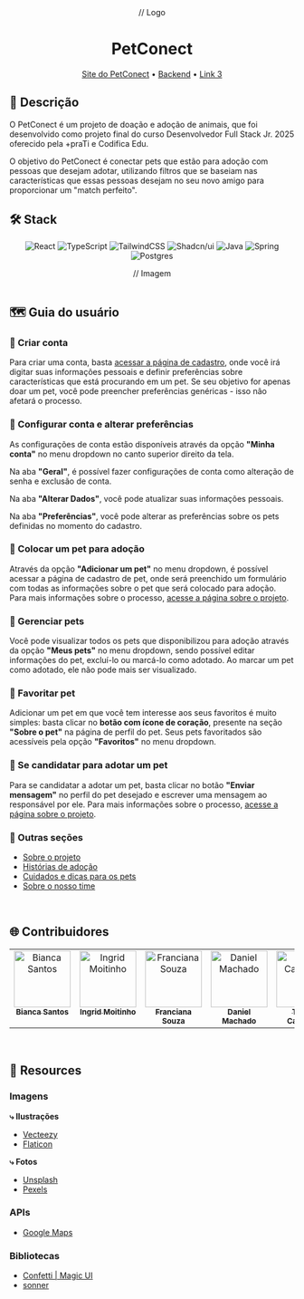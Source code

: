 <div align="center">// Logo</div>
<h1 align="center">PetConect</h1>

<p align="center">
  <a href="#">Site do PetConect</a> •
  <a href="#">Backend</a> •
  <a href="#">Link 3</a>
</p>

## 📄 Descrição
O PetConect é um projeto de doação e adoção de animais, que foi desenvolvido como projeto final do curso Desenvolvedor Full Stack Jr. 2025 oferecido pela +praTi e Codifica Edu.

O objetivo do PetConect é conectar pets que estão para adoção com pessoas que desejam adotar, utilizando filtros que se baseiam nas características que essas pessoas desejam no seu novo amigo para proporcionar um "match perfeito".

## 🛠️ Stack
<div align="center">

![React](https://img.shields.io/badge/react-%2320232a.svg?style=for-the-badge&logo=react&logoColor=%2361DAFB)
![TypeScript](https://img.shields.io/badge/typescript-%23007ACC.svg?style=for-the-badge&logo=typescript&logoColor=white)
![TailwindCSS](https://img.shields.io/badge/tailwindcss-%2338B2AC.svg?style=for-the-badge&logo=tailwind-css&logoColor=white)
![Shadcn/ui](https://img.shields.io/badge/shadcn/ui-8A2BE2?style=for-the-badge&2F&logo=shadcnui&color=131316)
![Java](https://img.shields.io/badge/java-%23ED8B00.svg?style=for-the-badge&logo=openjdk&logoColor=white)
![Spring](https://img.shields.io/badge/spring-%236DB33F.svg?style=for-the-badge&logo=spring&logoColor=white)
![Postgres](https://img.shields.io/badge/postgres-%23316192.svg?style=for-the-badge&logo=postgresql&logoColor=white)

</div>

<div align="center">// Imagem</div>

<br>

## 🗺️ Guia do usuário
### 📍 Criar conta
Para criar uma conta, basta [acessar a página de cadastro](), onde você irá digitar suas informações pessoais e definir preferências sobre características que está procurando em um pet. Se seu objetivo for apenas doar um pet, você pode preencher preferências genéricas - isso não afetará o processo.

### 📍 Configurar conta e alterar preferências
As configurações de conta estão disponíveis através da opção **"Minha conta"** no menu dropdown no canto superior direito da tela.

Na aba **"Geral"**, é possível fazer configurações de conta como alteração de senha e exclusão de conta.

Na aba **"Alterar Dados"**, você pode atualizar suas informações pessoais.

Na aba **"Preferências"**, você pode alterar as preferências sobre os pets definidas no momento do cadastro.

### 📍 Colocar um pet para adoção
Através da opção **"Adicionar um pet"** no menu dropdown, é possível acessar a página de cadastro de pet, onde será preenchido um formulário com todas as informações sobre o pet que será colocado para adoção. Para mais informações sobre o processo, [acesse a página sobre o projeto]().

### 📍 Gerenciar pets
Você pode visualizar todos os pets que disponibilizou para adoção através da opção **"Meus pets"** no menu dropdown, sendo possível editar informações do pet, excluí-lo ou marcá-lo como adotado. Ao marcar um pet como adotado, ele não pode mais ser visualizado.

### 📍 Favoritar pet
Adicionar um pet em que você tem interesse aos seus favoritos é muito simples: basta clicar no **botão com ícone de coração**, presente na seção **"Sobre o pet"** na página de perfil do pet. Seus pets favoritados são acessíveis pela opção **"Favoritos"** no menu dropdown.

### 📍 Se candidatar para adotar um pet
Para se candidatar a adotar um pet, basta clicar no botão **"Enviar mensagem"** no perfil do pet desejado e escrever uma mensagem ao responsável por ele. Para mais informações sobre o processo, [acesse a página sobre o projeto]().

### 📍 Outras seções
- [Sobre o projeto]()
- [Histórias de adoção]()
- [Cuidados e dicas para os pets]()
- [Sobre o nosso time]()

<br>

## 🌐 Contribuidores
<!-- ALL-CONTRIBUTORS-LIST:START - Do not remove or modify this section -->
<!-- prettier-ignore-start -->
<!-- markdownlint-disable -->
<table>
  <tbody>
    <tr>
      <td align="center" valign="top" width="14.28%"><a href="https://github.com/biancassantos"><img src="https://avatars.githubusercontent.com/u/155983111?v=4?s=100" width="100px;" alt="Bianca Santos"/><br /><sub><b>Bianca Santos</b></sub></a><br /></td>
      <td align="center" valign="top" width="14.28%"><a href="https://github.com/ingridmoitinho"><img src="https://avatars.githubusercontent.com/u/146016740?v=4?s=100" width="100px;" alt="Ingrid Moitinho"/><br /><sub><b>Ingrid Moitinho</b></sub></a><br /></td>
      <td align="center" valign="top" width="14.28%"><a href="https://github.com/FranSouzaS"><img src="https://avatars.githubusercontent.com/u/112528600?v=4?s=100" width="100px;" alt="Franciana Souza"/><br /><sub><b>Franciana Souza</b></sub></a><br /></td>
      <td align="center" valign="top" width="14.28%"><a href="https://github.com/DanyAxeDev"><img src="https://avatars.githubusercontent.com/u/105491214?v=4?s=100" width="100px;" alt="Daniel Machado"/><br /><sub><b>Daniel Machado</b></sub></a><br /></td>
      <td align="center" valign="top" width="14.28%"><a href="https://github.com/Castanh0"><img src="https://avatars.githubusercontent.com/u/186810903?v=4?s=100" width="100px;" alt="Thiago Castanho"/><br /><sub><b>Thiago Castanho</b></sub></a><br /></td>
      <td align="center" valign="top" width="14.28%"><a href="https://github.com/cauavittor"><img src="https://avatars.githubusercontent.com/u/191415926?v=4?s=100" width="100px;" alt="Cauã Vittor"/><br /><sub><b>Cauã Vittor</b></sub></a><br /></td>
    <td align="center" valign="top" width="14.28%"><a href="https://github.com/jvictor-vic"><img src="https://avatars.githubusercontent.com/u/202987949?v=4?s=100" width="100px;" alt="João Victor"/><br /><sub><b>João Victor</b></sub></a><br /></td>
    </tr>
  </tbody>
</table>

<br>

## 🧩 Resources
### Imagens
**⤷ Ilustrações**
- [Vecteezy](https://www.vecteezy.com/)
- [Flaticon](https://www.flaticon.com/)

**⤷ Fotos**
- [Unsplash](https://unsplash.com/)
- [Pexels](https://www.pexels.com/)

### APIs
- [Google Maps](https://developers.google.com/maps/documentation/javascript)

### Bibliotecas
- [Confetti | Magic UI](https://magicui.design/docs/components/confetti)
- [sonner](https://sonner.emilkowal.ski/)
